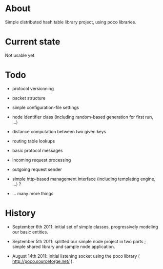 About
=====

Simple distributed hash table library project, using poco libraries.


Current state
=============

Not usable yet.


Todo
====

* protocol versionning

* packet structure

* simple configuration-file settings

* node identifier class (including random-based generation for first run, ...)

* distance computation between two given keys

* routing table lookups

* basic protocol messages

* incoming request processing

* outgoing request sender

* simple http-based management interface (including templating engine, ...) ?

* ... many more things


History
=======

* September 6th 2011: initial set of simple classes, progressively modeling our basic entities.

* September 5th 2011: splitted our simple node project in two parts ; simple shared library and sample node application.

* August 14th 2011: initial listening socket using the poco library ( http://poco.sourceforge.net/ ).


